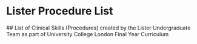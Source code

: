 # Lister Procedure List

## List of Clinical Skills (Procedures) created by the Lister Undergraduate Team as part of University College London Final Year Curriculum


